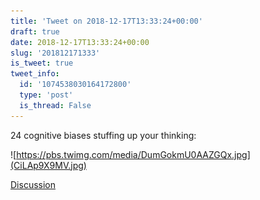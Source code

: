 ```yaml
---
title: 'Tweet on 2018-12-17T13:33:24+00:00'
draft: true
date: 2018-12-17T13:33:24+00:00
slug: '201812171333'
is_tweet: true
tweet_info:
  id: '1074538030164172800'
  type: 'post'
  is_thread: False
---
```




24 cognitive biases stuffing up your thinking: 

![https://pbs.twimg.com/media/DumGokmU0AAZGQx.jpg](CiLAp9X9MV.jpg)

[Discussion](https://x.com/sytelus/status/1074538030164172800)
